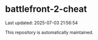 # battlefront-2-cheat

Last updated: 2025-07-03 21:56:54

This repository is automatically maintained.
